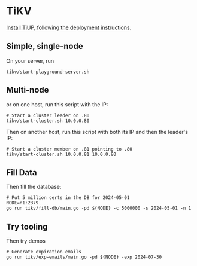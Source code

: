 
# TiKV

[Install TiUP, following the deployment instructions](https://docs.pingcap.com/tidb/dev/production-deployment-using-tiup#step-2-deploy-tiup-on-the-control-machine).

## Simple, single-node
On your server, run
```console
tikv/start-playground-server.sh
```

## Multi-node
or on one host, run this script with the IP:
```console
# Start a cluster leader on .80
tikv/start-cluster.sh 10.0.0.80
```

Then on another host, run this script with both its IP and then the leader's IP:
```console
# Start a cluster member on .81 pointing to .80
tikv/start-cluster.sh 10.0.0.81 10.0.0.80
```

## Fill Data

Then fill the database:
```console
# Put 5 million certs in the DB for 2024-05-01
NODE=n1:2379
go run tikv/fill-db/main.go -pd ${NODE} -c 5000000 -s 2024-05-01 -n 1
```

## Try tooling

Then try demos
```console
# Generate expiration emails
go run tikv/exp-emails/main.go -pd ${NODE} -exp 2024-07-30
```